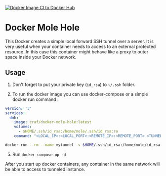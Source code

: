 [![Docker Image CI to Docker Hub](https://github.com/craph/docker-mole-hole/actions/workflows/docker-image.yml/badge.svg)](https://github.com/craph/docker-mole-hole/actions/workflows/docker-image.yml)
# Docker Mole Hole

This Docker creates a simple local forward SSH tunnel over a server. It is very useful when your container needs to access to an external protected resource. In this case this container might behave like a proxy to outer space inside your Docker network.

## Usage

1. Don't forget to put your private key (`id_rsa`) to `~/.ssh` folder.

2. To run the docker image you can use docker-compose or a simple docker run command :

```yaml
version: '3'
services:
  dmh:
    image: craf/docker-mole-hole:latest
    volumes:
      - $HOME/.ssh/id_rsa:/home/mole/.ssh/id_rsa:ro
    command: "<LOCAL_IP>:<LOCAL_PORT>:<REMOTE_IP>:<REMOTE_PORT> <TUNNEL_HOST> -p <CUSTOM_TUNNEL_PORT>"
```

```bash
docker run --rm --name mytunnel -v $HOME/.ssh/id_rsa:/home/mole/id_rsa:ro craf/docker-mole-hole:latest *:<LOCAL_PORT>:<REMOTE_IP>:<REMOTE_PORT> <TUNNEL_HOST> -p <CUSTOM_TUNNEL_PORT>
```

5. Run `docker-compose up -d`

After you start up docker containers, any container in the same network will be able to access to tunneled instance.
